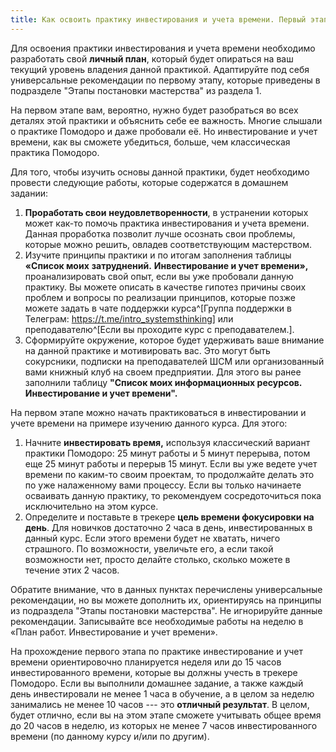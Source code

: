 ```yaml
---
title: Как освоить практику инвестирования и учета времени. Первый этап – «Объяснение»
---
```


Для освоения практики инвестирования и учета времени необходимо
разработать свой **личный план**, который будет опираться на ваш текущий
уровень владения данной практикой. Адаптируйте под себя универсальные
рекомендации по первому этапу, которые приведены в подразделе "Этапы
постановки мастерства" из раздела 1.

На первом этапе вам, вероятно, нужно будет разобраться во всех деталях
этой практики и объяснить себе ее важность. Многие слышали о практике
Помодоро и даже пробовали её. Но инвестирование и учет времени, как вы
сможете убедиться, больше, чем классическая практика Помодоро.

Для того, чтобы изучить основы данной практики, будет необходимо
провести следующие работы, которые содержатся в домашнем задании:

1.  **Проработать свои** **неудовлетворенности**, в устранении которых
    может как-то помочь практика инвестирования и учета времени. Данная
    проработка позволит лучше осознать свои проблемы, которые можно
    решить, овладев соответствующим мастерством.
2.  Изучите принципы практики и по итогам заполнения таблицы **«Список
    моих** **затруднений.** **Инвестирование и учет времени»,**
    проанализировать свой опыт, если вы уже пробовали данную практику.
    Вы можете описать в качестве гипотез причины своих проблем и вопросы
    по реализации принципов, которые позже можете задать в чате
    поддержки курса^[Группа поддержки в Телеграм:
    <https://t.me/intro_systemsthinking>] или
    преподавателю^[Если вы проходите курс с
    преподавателем.].
3.  Сформируйте окружение, которое будет удерживать ваше внимание на
    данной практике и мотивировать вас. Это могут быть сокурсники,
    подписки на преподавателей ШСМ или организованный вами книжный клуб
    на своем предприятии. Для этого вы ранее заполнили таблицу **"Список
    моих информационных ресурсов.** **Инвестирование и учет времени".**

На первом этапе можно начать практиковаться в инвестировании и учете
времени на примере изучению данного курса. Для этого:

1.  Начните **инвестировать время,** используя классический вариант
    практики Помодоро: 25 минут работы и 5 минут перерыва, потом еще 25
    минут работы и перерыв 15 минут. Если вы уже ведете учет времени по
    каким-то своим проектам, то продолжайте делать это по уже
    налаженному вами процессу. Если вы только начинаете осваивать данную
    практику, то рекомендуем сосредоточиться пока исключительно на этом
    курсе.
2.  Определите и поставьте в трекере **цель времени фокусировки на
    день**. Для новичков достаточно 2 часа в день, инвестированных в
    данный курс. Если этого времени будет не хватать, ничего страшного.
    По возможности, увеличьте его, а если такой возможности нет, просто
    делайте столько, сколько можете в течение этих 2 часов.

Обратите внимание, что в данных пунктах перечислены универсальные
рекомендации, но вы можете дополнить их, ориентируясь на принципы из
подраздела "Этапы постановки мастерства". Не игнорируйте данные
рекомендации. Записывайте все необходимые работы на неделю в «План
работ. Инвестирование и учет времени».

На прохождение первого этапа по практике инвестирование и учет времени
ориентировочно планируется неделя или до 15 часов инвестированного
времени, которые вы должны учесть в трекере Помодоро. Если вы выполнили
домашнее задание, а также каждый день инвестировали не менее 1 часа в
обучение, а в целом за неделю занимались не менее 10 часов --- это
**отличный результат**. В целом, будет отлично, если вы на этом этапе
сможете учитывать общее время до 20 часов в неделю, из которых не менее
7 часов инвестированного времени (по данному курсу и/или по другим).
